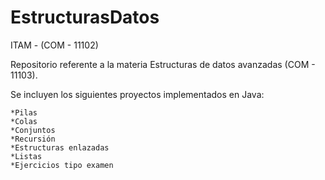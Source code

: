 # EstructurasDatos
ITAM - (COM - 11102)

Repositorio referente a la materia Estructuras de datos avanzadas (COM - 11103).

Se incluyen los siguientes proyectos implementados en Java:
	
	*Pilas
	*Colas
	*Conjuntos
	*Recursión
	*Estructuras enlazadas
	*Listas
	*Ejercicios tipo examen